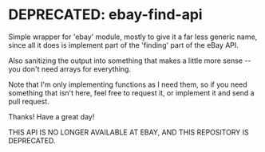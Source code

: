 # DEPRECATED: ebay-find-api

Simple wrapper for 'ebay' module, mostly to give it a far less generic name, since all it does
is implement part of the 'finding' part of the eBay API.

Also sanitizing the output into something that makes a little more sense -- you don't need arrays
for everything.

Note that I'm only implementing functions as I need them, so if you need something that isn't
here, feel free to request it, or implement it and send a pull request.

Thanks!
Have a great day!

THIS API IS NO LONGER AVAILABLE AT EBAY, AND THIS REPOSITORY IS DEPRECATED.
